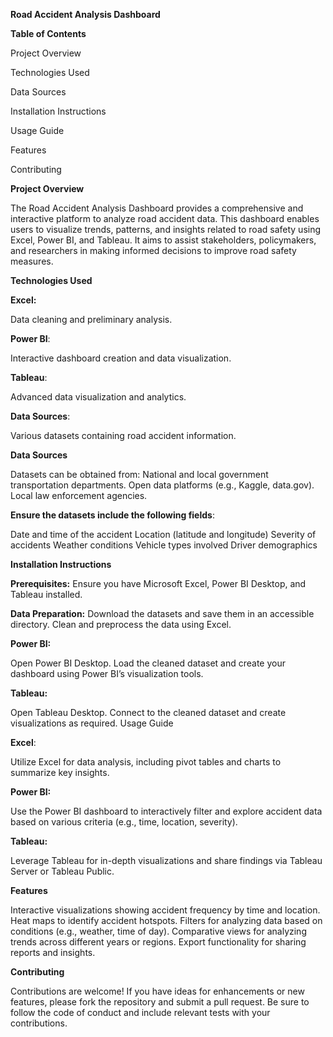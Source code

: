**Road Accident Analysis Dashboard**

**Table of Contents**

Project Overview

Technologies Used

Data Sources

Installation Instructions

Usage Guide

Features

Contributing

**Project Overview**

The Road Accident Analysis Dashboard provides a comprehensive and interactive platform to analyze road accident data. This dashboard enables users to visualize trends, patterns, and insights related to road safety using Excel, Power BI, and Tableau. It aims to assist stakeholders, policymakers, and researchers in making informed decisions to improve road safety measures.

**Technologies Used**

**Excel:** 

Data cleaning and preliminary analysis.

**Power BI**:  

Interactive dashboard creation and data visualization.

**Tableau**:  

Advanced data visualization and analytics.

**Data Sources**: 

Various datasets containing road accident information.

**Data Sources**

Datasets can be obtained from:
National and local government transportation departments.
Open data platforms (e.g., Kaggle, data.gov).
Local law enforcement agencies.

**Ensure the datasets include the following fields**:

Date and time of the accident
Location (latitude and longitude)
Severity of accidents
Weather conditions
Vehicle types involved
Driver demographics

**Installation Instructions**

**Prerequisites:** Ensure you have Microsoft Excel, Power BI Desktop, and Tableau installed.

**Data Preparation:**
Download the datasets and save them in an accessible directory.
Clean and preprocess the data using Excel.

**Power BI:**

Open Power BI Desktop.
Load the cleaned dataset and create your dashboard using Power BI’s visualization tools.

**Tableau:**

Open Tableau Desktop.
Connect to the cleaned dataset and create visualizations as required.
Usage Guide

**Excel**:

Utilize Excel for data analysis, including pivot tables and charts to summarize key insights.

**Power BI:**

Use the Power BI dashboard to interactively filter and explore accident data based on various criteria (e.g., time, location, severity).

**Tableau:**

Leverage Tableau for in-depth visualizations and share findings via Tableau Server or Tableau Public.

**Features**

Interactive visualizations showing accident frequency by time and location.
Heat maps to identify accident hotspots.
Filters for analyzing data based on conditions (e.g., weather, time of day).
Comparative views for analyzing trends across different years or regions.
Export functionality for sharing reports and insights.

**Contributing**

Contributions are welcome! If you have ideas for enhancements or new features, please fork the repository and submit a pull request. Be sure to follow the code of conduct and include relevant tests with your contributions.
